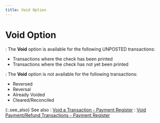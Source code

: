 ```yaml
---
title: Void Option
---
```


# Void Option
: The **Void**  option is available for the following UNPOSTED transactions:

- Transactions  where the check has been printed
- Transactions  where the check has not yet been printed

: The **Void**  option is not available for the following transactions:

- Reversed
- Reversal
- Already Voided
- Cleared/Reconciled



{:.see_also}
See also
: [Void  a Transaction - Payment Register]({{site.acc_baseurl}}/payment-register/wizard/browser/voiding-transactions-payment-register/void_a_transaction_payment_register.html)
: [Void  Payment/Refund Transactions - Payment Register]({{site.acc_baseurl}}/payment-register/wizard/browser/voiding-transactions-payment-register/voiding_transactions_from_the_payment_register.html)
